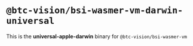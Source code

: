# `@btc-vision/bsi-wasmer-vm-darwin-universal`

This is the **universal-apple-darwin** binary for `@btc-vision/bsi-wasmer-vm`

